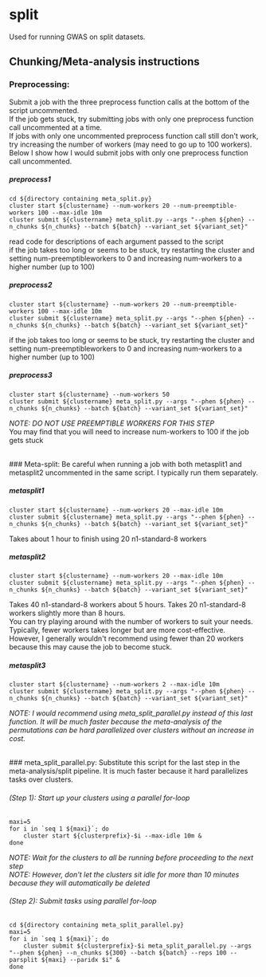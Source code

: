 # split
Used for running GWAS on split datasets.
<br>

## Chunking/Meta-analysis instructions

### Preprocessing:
Submit a job with the three preprocess function calls at the bottom of the script uncommented. 
<br>
If the job gets stuck, try submitting jobs with only one preprocess function call uncommented at a time. 
<br>
If jobs with only one uncommented preprocess function call still don't work, try increasing the number of workers (may need to go up to 100 workers). 
<br>
Below I show how I would submit jobs with only one preprocess function call uncommented.

##### preprocess1

	cd ${directory containing meta_split.py}
	cluster start ${clustername} --num-workers 20 --num-preemptible-workers 100 --max-idle 10m
	cluster submit ${clustername} meta_split.py --args "--phen ${phen} --n_chunks ${n_chunks} --batch ${batch} --variant_set ${variant_set}"

read code for descriptions of each argument passed to the script 
<br>
if the job takes too long or seems to be stuck, try restarting the cluster and setting num-preemptibleworkers to 0 and increasing num-workers to a higher number (up to 100)


##### preprocess2 

	cluster start ${clustername} --num-workers 20 --num-preemptible-workers 100 --max-idle 10m
	cluster submit ${clustername} meta_split.py --args "--phen ${phen} --n_chunks ${n_chunks} --batch ${batch} --variant_set ${variant_set}"

if the job takes too long or seems to be stuck, try restarting the cluster and setting num-preemptibleworkers to 0 and increasing num-workers to a higher number (up to 100)

##### preprocess3 

	cluster start ${clustername} --num-workers 50
	cluster submit ${clustername} meta_split.py --args "--phen ${phen} --n_chunks ${n_chunks} --batch ${batch} --variant_set ${variant_set}"

*NOTE: DO NOT USE PREEMPTIBLE WORKERS FOR THIS STEP*
<br>
You may find that you will need to increase num-workers to 100 if the job gets stuck

<br>
### Meta-split: 
Be careful when running a job with both metasplit1 and metasplit2 uncommented in the same script. I typically run them separately.



##### metasplit1 

	cluster start ${clustername} --num-workers 20 --max-idle 10m
	cluster submit ${clustername} meta_split.py --args "--phen ${phen} --n_chunks ${n_chunks} --batch ${batch} --variant_set ${variant_set}"

Takes about 1 hour to finish using 20 n1-standard-8 workers


##### metasplit2

	cluster start ${clustername} --num-workers 20 --max-idle 10m
	cluster submit ${clustername} meta_split.py --args "--phen ${phen} --n_chunks ${n_chunks} --batch ${batch} --variant_set ${variant_set}"

Takes 40 n1-standard-8 workers about 5 hours. Takes 20 n1-standard-8 workers slightly more than 8 hours. 
<br>
You can try playing around with the number of workers to suit your needs. Typically, fewer workers takes longer but are more cost-effective. 
<br>
However, I generally wouldn't recommend using fewer than 20 workers because this may cause the job to become stuck.


##### metasplit3 
	cluster start ${clustername} --num-workers 2 --max-idle 10m
	cluster submit ${clustername} meta_split.py --args "--phen ${phen} --n_chunks ${n_chunks} --batch ${batch} --variant_set ${variant_set}"

*NOTE: I would recommend using meta_split_parallel.py instead of this last function. It will be much faster because the meta-analysis of the permutations can be hard parallelized over clusters without an increase in cost.*



<br>
### meta_split_parallel.py:
Substitute this script for the last step in the meta-analysis/split pipeline. It is much faster because it hard parallelizes tasks over clusters.

###### (Step 1): Start up your clusters using a parallel for-loop

	maxi=5
	for i in `seq 1 ${maxi}`; do
		cluster start ${clusterprefix}-$i --max-idle 10m &
	done

*NOTE: Wait for the clusters to all be running before proceeding to the next step*
<br>
*NOTE: However, don't let the clusters sit idle for more than 10 minutes because they will automatically be deleted*

###### (Step 2): Submit tasks using parallel for-loop

	cd ${directory containing meta_split_parallel.py}
	maxi=5
	for i in `seq 1 ${maxi}`; do
		cluster submit ${clusterprefix}-$i meta_split_parallel.py --args "--phen ${phen} --n_chunks ${300} --batch ${batch} --reps 100 --parsplit ${maxi} --paridx $i" &
	done

